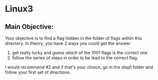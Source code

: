 # Linux3
## Main Objective:
Your objective is to find a flag hidden in the folder of flags within this directory. In theory, you have 2 ways you could get the answer.

1) get really lucky and guess which of the 1001 flags is the correct one
2) follow the series of steps in order to be lead to the correct flag.

I would recommend #2 and if that's your choice, go in the step1 folder and follow your first set of directions.
